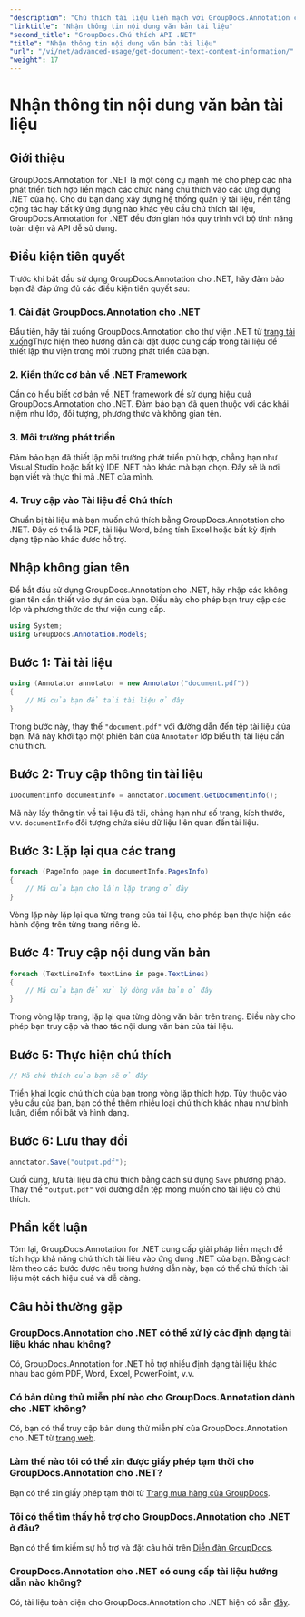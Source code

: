 ```yaml
---
"description": "Chú thích tài liệu liền mạch với GroupDocs.Annotation cho .NET. Tích hợp chức năng chú thích vào ứng dụng .NET của bạn một cách dễ dàng."
"linktitle": "Nhận thông tin nội dung văn bản tài liệu"
"second_title": "GroupDocs.Chú thích API .NET"
"title": "Nhận thông tin nội dung văn bản tài liệu"
"url": "/vi/net/advanced-usage/get-document-text-content-information/"
"weight": 17
---
```


# Nhận thông tin nội dung văn bản tài liệu

## Giới thiệu
GroupDocs.Annotation for .NET là một công cụ mạnh mẽ cho phép các nhà phát triển tích hợp liền mạch các chức năng chú thích vào các ứng dụng .NET của họ. Cho dù bạn đang xây dựng hệ thống quản lý tài liệu, nền tảng cộng tác hay bất kỳ ứng dụng nào khác yêu cầu chú thích tài liệu, GroupDocs.Annotation for .NET đều đơn giản hóa quy trình với bộ tính năng toàn diện và API dễ sử dụng.
## Điều kiện tiên quyết
Trước khi bắt đầu sử dụng GroupDocs.Annotation cho .NET, hãy đảm bảo bạn đã đáp ứng đủ các điều kiện tiên quyết sau:
### 1. Cài đặt GroupDocs.Annotation cho .NET
Đầu tiên, hãy tải xuống GroupDocs.Annotation cho thư viện .NET từ [trang tải xuống](https://releases.groupdocs.com/annotation/net/)Thực hiện theo hướng dẫn cài đặt được cung cấp trong tài liệu để thiết lập thư viện trong môi trường phát triển của bạn.
### 2. Kiến thức cơ bản về .NET Framework
Cần có hiểu biết cơ bản về .NET framework để sử dụng hiệu quả GroupDocs.Annotation cho .NET. Đảm bảo bạn đã quen thuộc với các khái niệm như lớp, đối tượng, phương thức và không gian tên.
### 3. Môi trường phát triển
Đảm bảo bạn đã thiết lập môi trường phát triển phù hợp, chẳng hạn như Visual Studio hoặc bất kỳ IDE .NET nào khác mà bạn chọn. Đây sẽ là nơi bạn viết và thực thi mã .NET của mình.
### 4. Truy cập vào Tài liệu để Chú thích
Chuẩn bị tài liệu mà bạn muốn chú thích bằng GroupDocs.Annotation cho .NET. Đây có thể là PDF, tài liệu Word, bảng tính Excel hoặc bất kỳ định dạng tệp nào khác được hỗ trợ.

## Nhập không gian tên
Để bắt đầu sử dụng GroupDocs.Annotation cho .NET, hãy nhập các không gian tên cần thiết vào dự án của bạn. Điều này cho phép bạn truy cập các lớp và phương thức do thư viện cung cấp.
```csharp
using System;
using GroupDocs.Annotation.Models;
```
## Bước 1: Tải tài liệu
```csharp
using (Annotator annotator = new Annotator("document.pdf"))
{
    // Mã của bạn để tải tài liệu ở đây
}
```
Trong bước này, thay thế `"document.pdf"` với đường dẫn đến tệp tài liệu của bạn. Mã này khởi tạo một phiên bản của `Annotator` lớp biểu thị tài liệu cần chú thích.
## Bước 2: Truy cập thông tin tài liệu
```csharp
IDocumentInfo documentInfo = annotator.Document.GetDocumentInfo();
```
Mã này lấy thông tin về tài liệu đã tải, chẳng hạn như số trang, kích thước, v.v. `documentInfo` đối tượng chứa siêu dữ liệu liên quan đến tài liệu.
## Bước 3: Lặp lại qua các trang
```csharp
foreach (PageInfo page in documentInfo.PagesInfo)
{
    // Mã của bạn cho lần lặp trang ở đây
}
```
Vòng lặp này lặp lại qua từng trang của tài liệu, cho phép bạn thực hiện các hành động trên từng trang riêng lẻ.
## Bước 4: Truy cập nội dung văn bản
```csharp
foreach (TextLineInfo textLine in page.TextLines)
{
    // Mã của bạn để xử lý dòng văn bản ở đây
}
```
Trong vòng lặp trang, lặp lại qua từng dòng văn bản trên trang. Điều này cho phép bạn truy cập và thao tác nội dung văn bản của tài liệu.
## Bước 5: Thực hiện chú thích
```csharp
// Mã chú thích của bạn sẽ ở đây
```
Triển khai logic chú thích của bạn trong vòng lặp thích hợp. Tùy thuộc vào yêu cầu của bạn, bạn có thể thêm nhiều loại chú thích khác nhau như bình luận, điểm nổi bật và hình dạng.
## Bước 6: Lưu thay đổi
```csharp
annotator.Save("output.pdf");
```
Cuối cùng, lưu tài liệu đã chú thích bằng cách sử dụng `Save` phương pháp. Thay thế `"output.pdf"` với đường dẫn tệp mong muốn cho tài liệu có chú thích.

## Phần kết luận
Tóm lại, GroupDocs.Annotation for .NET cung cấp giải pháp liền mạch để tích hợp khả năng chú thích tài liệu vào ứng dụng .NET của bạn. Bằng cách làm theo các bước được nêu trong hướng dẫn này, bạn có thể chú thích tài liệu một cách hiệu quả và dễ dàng.
## Câu hỏi thường gặp
### GroupDocs.Annotation cho .NET có thể xử lý các định dạng tài liệu khác nhau không?
Có, GroupDocs.Annotation for .NET hỗ trợ nhiều định dạng tài liệu khác nhau bao gồm PDF, Word, Excel, PowerPoint, v.v.
### Có bản dùng thử miễn phí nào cho GroupDocs.Annotation dành cho .NET không?
Có, bạn có thể truy cập bản dùng thử miễn phí của GroupDocs.Annotation cho .NET từ [trang web](https://releases.groupdocs.com/).
### Làm thế nào tôi có thể xin được giấy phép tạm thời cho GroupDocs.Annotation cho .NET?
Bạn có thể xin giấy phép tạm thời từ [Trang mua hàng của GroupDocs](https://purchase.groupdocs.com/temporary-license/).
### Tôi có thể tìm thấy hỗ trợ cho GroupDocs.Annotation cho .NET ở đâu?
Bạn có thể tìm kiếm sự hỗ trợ và đặt câu hỏi trên [Diễn đàn GroupDocs](https://forum.groupdocs.com/c/annotation/10).
### GroupDocs.Annotation cho .NET có cung cấp tài liệu hướng dẫn nào không?
Có, tài liệu toàn diện cho GroupDocs.Annotation cho .NET hiện có sẵn [đây](https://tutorials.groupdocs.com/annotation/net/).